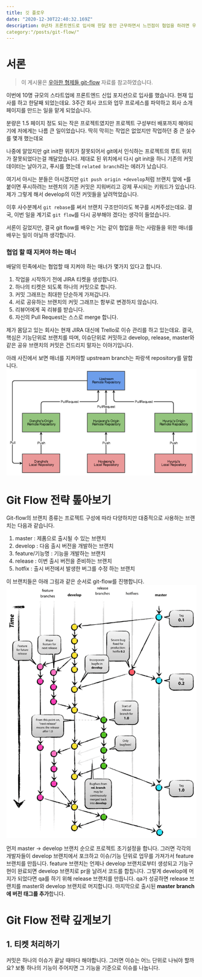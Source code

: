 ```yaml
---
title: 깃 플로우
date: "2020-12-30T22:40:32.169Z"
description: 0년차 프론트엔드로 입사해 한달 동안 근무하면서 느낀점이 협업을 하려면 우선 깃플로우를 익히는 것이 가장 중요하는 생각을 했습니다.
category:"/posts/git-flow/"
---
```


# 서론

> 이 게시물은 [우아한 형제들 git-flow](https://woowabros.github.io/experience/2017/10/30/baemin-mobile-git-branch-strategy.html) 자료를 참고하였습니다.

이번에 10명 규모의 스타트업에 프론트엔드 신입 포지션으로 입사를 했습니다. 현재 입사를 하고 한달째 되었는데요.
3주간 회사 코드와 업무 프로세스를 파악하고 회사 소개페이지를 만드는 일을 맡게 되었습니다.

분량은 1.5 페이지 정도 되는 작은 프로젝트였지만 프로젝트 구성부터 배포까지 해야되기에 저에게는 나름 큰 일이었습니다. 딱히 막히는 작업은 없었지만 작업하던 중 큰 실수를 몇개 했는데요

나중에 알았지만 git init한 위치가 잘못되어서 git에서 인식하는 프로젝트의 루트 위치가 잘못되었다는걸 깨달았습니다.
제대로 된 위치에서 다시 git init을 하니 기존의 커밋 데이터는 날아가고, 푸시를 했는데 `related branch`라는 에러가 났습니다.

여기서 아시는 분들은 아시겠지만 `git push origin +develop`처럼 브랜치 앞에 `+`를 붙이면 푸시하려는 브렌치의 기존 커밋은 지워버리고 강제 푸시되는 키워드가 있습니다. 제가 그렇게 해서 develop의 이전 커밋들을 날려먹었습니다.

이후 사수분께서 `git rebase`를 써서 브랜치 구조만이라도 복구를 시켜주셨는데요. 결국, 이번 일을 계기로 `git flow`를 다시 공부해야 겠다는 생각이 들었습니다.

서론이 길었지만, 결국 git flow를 배우는 거는 같이 협업을 하는 사람들을 위한 매너를 배우는 일이 아닐까 생각합니다.

### 협업 할 때 지켜야 하는 매너

배달의 민족에서는 협업할 때 지켜야 하는 매너가 몇가지 있다고 합니다.

1. 작업을 시작하기 전에 JIRA 티켓을 생성합니다.
2. 하나의 티켓은 되도록 하나의 커밋으로 합니다.
3. 커밋 그래프는 최대한 단순하게 가져갑니다.
4. 서로 공유하는 브랜치의 커밋 그래프는 함부로 변경하지 않습니다.
5. 리뷰어에게 꼭 리뷰를 받습니다.
6. 자신의 Pull Request는 스스로 merge 합니다.

제가 몸담고 있는 회사는 현재 JIRA 대신에 Trello로 이슈 관리를 하고 있는데요. 결국, 핵심은 기능단위로 브랜치를 따며, 이슈단위로 커밋하고 develop, release, master와 같은 공유 브랜치의 커밋은 건드리지 말자는 이야기입니다.

아래 사진에서 보면 매너를 지켜야할 upstream branch는 파랑색 repository를 말합니다.
![image1](./image1.png)

# Git Flow 전략 톺아보기

Git-flow의 브랜치 종류는 프로젝트 구성에 따라 다양하지만 대중적으로 사용하는 브랜치는 다음과 같습니다.

1. master : 제품으로 출시될 수 있는 브랜치
2. develop : 다음 출시 버전을 개발하는 브랜치
3. feature/기능명 : 기능을 개발하는 브랜치
4. release : 이번 출시 버전을 준비하는 브랜치
5. hotfix : 출시 버전에서 발생한 버그를 수정 하는 브랜치

이 브랜치들은 아래 그림과 같은 순서로 git-flow를 진행합니다.
![image2](./image2.png)

먼저 master -> develop 브랜치 순으로 프로젝트 초기설정을 합니다. 그러면 각각의 개발자들이 develop 브랜치에서 포크하고 이슈/기능 단위로 업무를 가져가서 feature 브랜치를 만듭니다.
feature 브랜치는 언제나 develop 브랜치로부터 생성되고 기능구현이 완료되면 develop 브랜치로 pr을 날려서 코드를 합칩니다. 그렇게 develop에 머지가 되었다면 qa를 하기 위해 release 브랜치를 만듭니다. qa가 성공하면 release 브랜치를 master와 develop 브랜치로 머지합니다.
마지막으로 출시된 **master branch에 버전 태그를 추가**합니다.

# Git Flow 전략 깊게보기

## 1. 티켓 처리하기

커밋은 하나의 이슈가 끝날 때마다 해야합니다. 그러면 이슈는 어느 단위로 나눠야 할까요? 보통 하나의 기능이 주어지면 그 기능을 기준으로 이슈를 나눕니다.
